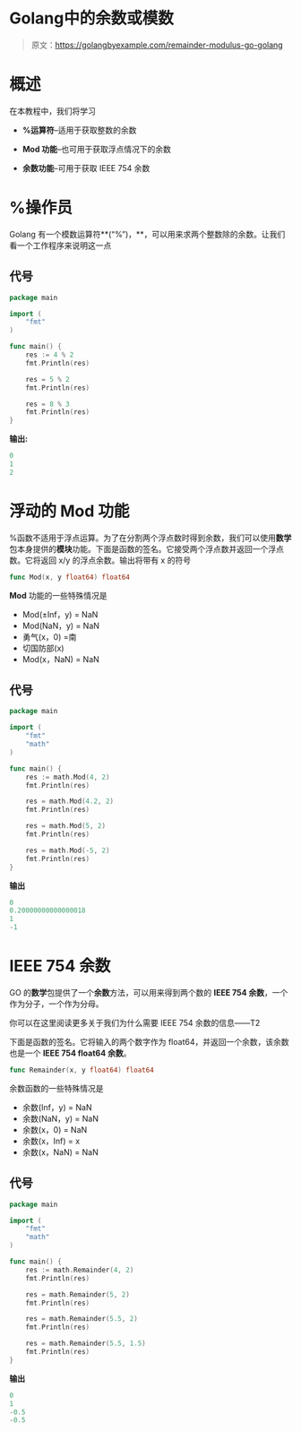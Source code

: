 # Golang中的余数或模数

> 原文：<https://golangbyexample.com/remainder-modulus-go-golang>

# **概述**

在本教程中，我们将学习

*   **%运算符**–适用于获取整数的余数

*   **Mod 功能**–也可用于获取浮点情况下的余数

*   **余数功能**–可用于获取 IEEE 754 余数

# **%操作员**

Golang 有一个模数运算符**(“%”)，**，可以用来求两个整数除的余数。让我们看一个工作程序来说明这一点

## **代号**

```go
package main

import (
    "fmt"
)

func main() {
    res := 4 % 2
    fmt.Println(res)

    res = 5 % 2
    fmt.Println(res)

    res = 8 % 3
    fmt.Println(res)
}
```

**输出:**

```go
0
1
2
```

# **浮动的 Mod 功能**

%函数不适用于浮点运算。为了在分割两个浮点数时得到余数，我们可以使用**数学**包本身提供的**模块**功能。下面是函数的签名。它接受两个浮点数并返回一个浮点数。它将返回 x/y 的浮点余数。输出将带有 x 的符号

```go
func Mod(x, y float64) float64
```

**Mod** 功能的一些特殊情况是

*   Mod(±Inf，y) = NaN
*   Mod(NaN，y) = NaN
*   勇气(x，0) =南
*   切国防部(x)
*   Mod(x，NaN) = NaN

## **代号**

```go
package main

import (
    "fmt"
    "math"
)

func main() {
    res := math.Mod(4, 2)
    fmt.Println(res)

    res = math.Mod(4.2, 2)
    fmt.Println(res)

    res = math.Mod(5, 2)
    fmt.Println(res)

    res = math.Mod(-5, 2)
    fmt.Println(res)
}
```

**输出**

```go
0
0.20000000000000018
1
-1
```

# **IEEE 754 余数**

GO 的**数学**包提供了一个**余数**方法，可以用来得到两个数的 **IEEE 754 余数**，一个作为分子，一个作为分母。

你可以在这里阅读更多关于我们为什么需要 IEEE 754 余数的信息——T2

下面是函数的签名。它将输入的两个数字作为 float64，并返回一个余数，该余数也是一个 **IEEE 754 float64 余数**。

```go
func Remainder(x, y float64) float64
```

余数函数的一些特殊情况是

*   余数(Inf，y) = NaN
*   余数(NaN，y) = NaN
*   余数(x，0) = NaN
*   余数(x，Inf) = x
*   余数(x，NaN) = NaN

## **代号**

```go
package main

import (
    "fmt"
    "math"
)

func main() {
    res := math.Remainder(4, 2)
    fmt.Println(res)

    res = math.Remainder(5, 2)
    fmt.Println(res)

    res = math.Remainder(5.5, 2)
    fmt.Println(res)

    res = math.Remainder(5.5, 1.5)
    fmt.Println(res)
}
```

**输出**

```go
0
1
-0.5
-0.5
```